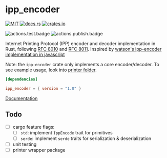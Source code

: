 # ipp_encoder

[![MIT][license.badge]][license] [![docs.rs][docs.rs.badge]][docs.rs] [![crates.io][crates.io.badge]][crates.io]

![actions.test.badge] ![actions.publish.badge]

Internet Printing Protocol (IPP) encoder and decoder implementation in Rust, following [RFC 8010][rfc-8010] and [RFC 8011][rfc-8011]. Inspired by [watson's ipp-encoder implementation in javascript][waston/ipp-encoder]

Note: the `ipp-encoder` crate only implements a core encoder/decoder. To see example usage, look into [printer folder](./printer/src/main.rs).

```toml
[dependencies]

ipp_encoder = { version = "1.0" }
```

[Documentation][docs.rs]

## Todo

- [ ] cargo feature flags:
  - [ ] `std`: implement `IppEncode` trait for primitives
  - [ ] `serde`: implement `serde` traits for serialization & deserialization
- [ ] unit testing
- [ ] printer wrapper package

[rfc-8010]: https://datatracker.ietf.org/doc/html/rfc8010
[rfc-8011]: https://datatracker.ietf.org/doc/html/rfc8011
[waston/ipp-encoder]: https://github.com/watson/ipp-encoder

[crates.io.badge]: https://img.shields.io/crates/v/ipp_encoder.svg
[crates.io]: https://crates.io/crates/ipp_encoder

[license.badge]: https://img.shields.io/badge/license-MIT-blue.svg
[license]: ./LICENSE

[docs.rs.badge]: https://docs.rs/ipp_encoder/badge.svg
[docs.rs]: https://docs.rs/ipp_encoder

[actions.test.badge]: https://github.com/vnphanquang/ipp/actions/workflows/test.yaml/badge.svg
[actions.publish.badge]: https://github.com/vnphanquang/ipp/actions/workflows/publish.yaml/badge.svg
